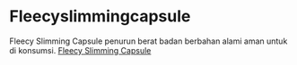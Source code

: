 # Fleecyslimmingcapsule
Fleecy Slimming Capsule penurun berat badan berbahan alami aman untuk di konsumsi.
<a href="http://fleecyslimmingcapsule.org/">Fleecy Slimming Capsule</a>

